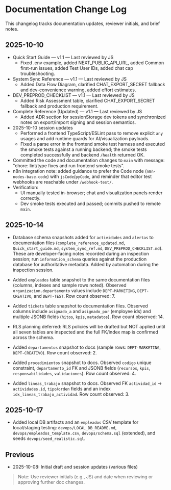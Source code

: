 # Documentation Change Log

This changelog tracks documentation updates, reviewer initials, and brief notes.

## 2025-10-10
- Quick Start Guide — v1.1 — Last reviewed by JS
  - Fixed .env example, added NEXT_PUBLIC_API_URL, added Common first-run issues, added Test User IDs, added chat cap troubleshooting.
- System Sync Reference — v1.1 — Last reviewed by JS
  - Added Data Flow Diagram, clarified CHAT_EXPORT_SECRET fallback and dev-convenience warning, added effort estimates.
- DEV_PREPROD_CHECKLIST — v1.1 — Last reviewed by JS
  - Added Risk Assessment table, clarified CHAT_EXPORT_SECRET fallback and production requirement.
- Complete Reference (Updated) — v1.1 — Last reviewed by JS
  - Added ADR section for sessionStorage dev tokens and synchronized notes on export/import signing and session semantics.
 - 2025-10-10 session updates
   - Performed a frontend TypeScript/ESLint pass to remove explicit `any` usages and add runtime guards for AI/visualization payloads.
   - Fixed a parse error in the frontend smoke test harness and executed the smoke tests against a running backend; the smoke tests completed successfully and backend `/health` returned OK.
  - Committed the code and documentation changes to `main` with message: "chore: lint/type fixes and run frontend smoke tests".
  - n8n integration note: added guidance to prefer the Code node (`n8n-nodes-base.code`) with `jsCode`/`pyCode`, and reminder that editor test webhooks are reachable under `/webhook-test/`.
  - Verification:
    - UI manually tested in-browser; chat and visualization panels render correctly.
    - Dev smoke tests executed and passed; commits pushed to remote `main`.

  ## 2025-10-14
  - Database schema snapshots added for `actividades` and `alertas` to documentation files (`complete_reference_updated.md`, `Quick_start_guide.md`, `system_sync_ref.md`, `DEV_PREPROD_CHECKLIST.md`). These are developer-facing notes recorded during an inspection session; run `information_schema` queries against the production database for authoritative metadata. Added by automation during the inspection session.
  - Added `empleados` table snapshot to the same documentation files (columns, indexes and sample rows noted). Observed `organizacion.departamento` values include `DEPT-MARKETING`, `DEPT-CREATIVO`, and `DEPT-TEST`. Row count observed: 7. 
  - Added `tickets` table snapshot to documentation files. Observed columns include `asignado_a` and `asignado_por` (employee ids) and multiple JSONB fields (`hitos`, `kpis`, `metadatos`). Row count observed: 14.
  - RLS planning deferred: RLS policies will be drafted but NOT applied until all seven tables are inspected and the full FK/index map is confirmed across the schema.
  - Added `departamentos` snapshot to docs (sample rows: `DEPT-MARKETING`, `DEPT-CREATIVO`). Row count observed: 2.

  - Added `procedimientos` snapshot to docs. Observed `codigo` unique constraint, `departamento_id` FK and JSONB fields (`recursos`, `kpis`, `responsabilidades`, `validaciones`). Row count observed: 4.
  - Added `lineas_trabajo` snapshot to docs. Observed FK `actividad_id` -> `actividades.id`, `tipo`/`orden` fields and an index `idx_lineas_trabajo_actividad`. Row count observed: 3.

## 2025-10-17
- Added local DB artifacts and an `empleados` CSV template for local/staging testing: `devops/LOCAL_DB_README.md`, `devops/empleados_template.csv`, `devops/schema.sql` (extended), and seeds `devops/seed_realistic.sql`.


## Previous
- 2025-10-08: Initial draft and session updates (various files)


> Note: Use reviewer initials (e.g., JS) and date when reviewing or approving further doc changes.
